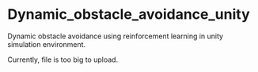 # Dynamic_obstacle_avoidance_unity
Dynamic obstacle avoidance using reinforcement learning in unity simulation environment. 


Currently, file is too big to upload.
